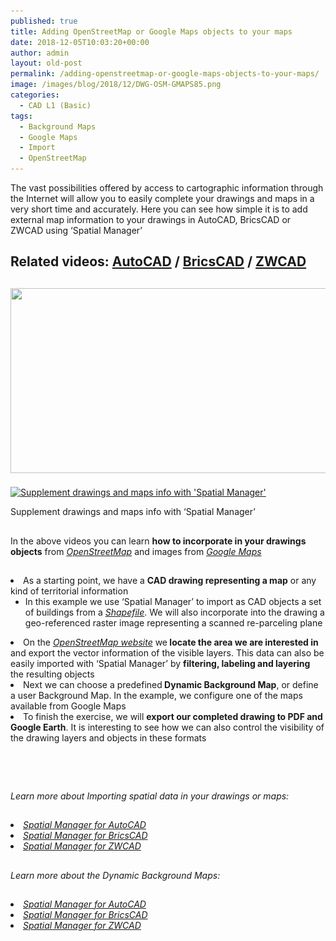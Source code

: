 ```yaml
---
published: true
title: Adding OpenStreetMap or Google Maps objects to your maps
date: 2018-12-05T10:03:20+00:00
author: admin
layout: old-post
permalink: /adding-openstreetmap-or-google-maps-objects-to-your-maps/
image: /images/blog/2018/12/DWG-OSM-GMAPS85.png
categories:
  - CAD L1 (Basic)
tags:
  - Background Maps
  - Google Maps
  - Import
  - OpenStreetMap
---
```

<p>
  The vast possibilities offered by access to cartographic information through the Internet will allow you to easily complete your drawings and maps in a very short time and accurately. Here you can see how simple it is to add external map information to your drawings in AutoCAD, BricsCAD or ZWCAD using &#8216;Spatial Manager&#8217;
</p>

<p>
  <!--more-->
</p>

<h2>
  Related videos: <a href="https://youtu.be/OYxY3LRsTf0?rel=0" target="_blank" rel="nofollow"><span><span>AutoCAD</span></span></a> / <a href="https://youtu.be/hQnHWk4GBDE?rel=0" target="_blank" rel="nofollow"><span><span>BricsCAD</span></span></a> / <a href="https://youtu.be/_F3ku0l9h48?rel=0" target="_blank" rel="nofollow"><span><span>ZWCAD</span></span></a>
</h2>

<h2>
  <a href="/images/blog/2018/12/Supplement.png" target="_blank" rel="nofollow"><img src="/images/blog/2018/12/Supplement.png" width="689" height="296" srcset="/images/blog/2018/12/Supplement.png 689w, /images/blog/2018/12/Supplement-300x129.png 300w, /images/blog/2018/12/Supplement-624x268.png 624w" sizes="(max-width: 689px) 100vw, 689px" /></a>
</h2>

<div>
  <a href="/images/blog/2018/12/Complete.png" target="_blank" rel="nofollow"><img src="/images/blog/2018/12/Complete.png" alt="Supplement drawings and maps info with 'Spatial Manager'" width="400" height="537" srcset="/images/blog/2018/12/Complete.png 689w, /images/blog/2018/12/Complete-223x300.png 223w, /images/blog/2018/12/Complete-624x838.png 624w" sizes="(max-width: 400px) 100vw, 400px" /></a>
  
  <p>
    Supplement drawings and maps info with &#8216;Spatial Manager&#8217;
  </p>
</div>

<h2>
</h2>

<p>
  In the above videos you can learn <strong>how to incorporate in your drawings objects</strong> from <a href="https://en.wikipedia.org/wiki/OpenStreetMap" target="_blank" rel="nofollow"><em><span>OpenStreetMap</span></em></a> and images from <a href="https://en.wikipedia.org/wiki/Google_Maps" target="_blank" rel="nofollow"><span><em><span>Google Maps</span></em></span></a>
</p>

<h2>
</h2>

<li>
  As a starting point, we have a <strong>CAD drawing representing a map</strong> or any kind of territorial information <ul>
    <li>
      In this example we use &#8216;Spatial Manager&#8217; to import as CAD objects a set of buildings from a <a href="https://en.wikipedia.org/wiki/Shapefile" target="_blank" rel="nofollow"><span><em>Shapefile</em></span></a>. We will also incorporate into the drawing a geo-referenced raster image representing a scanned re-parceling plane
    </li>
  </ul>
</li>

<li>
  On the <a href="https://www.openstreetmap.org" target="_blank" rel="nofollow"><span><em>OpenStreetMap website</em></span></a> we<strong> locate the area we are interested in</strong> and export the vector information of the visible layers. This data can also be easily imported with &#8216;Spatial Manager&#8217; by <strong>filtering, labeling and layering</strong> the resulting objects
</li>
<li>
  Next we can choose a predefined<strong> Dynamic Background Map</strong>, or define a user Background Map. In the example, we configure one of the maps available from Google Maps
</li>
<li>
  To finish the exercise, we will <strong>export our completed drawing to PDF and Google Earth</strong>. It is interesting to see how we can also control the visibility of the drawing layers and objects in these formats
</li>

<h2>
</h2>

## 

&nbsp;

## 

<p>
  <em>Learn more about Importing spatial data in your drawings or maps:</em>
</p>

<h2>
</h2>

<li>
  <a href="http://wiki.spatialmanager.com/index.php/Spatial_Manager%E2%84%A2_for_AutoCAD_-_FAQs:_Import#How_can_I_Import_spatial_Features_as_AutoCAD_Objects.3F" target="_blank" rel="nofollow"><span><em>Spatial Manager for AutoCAD</em></span></a>
</li>
<li>
  <a href="http://wiki.spatialmanager.com/index.php/Spatial_Manager%E2%84%A2_for_BricsCAD_-_FAQs:_Import#How_can_I_Import_spatial_Features_as_BricsCAD_Entities.3F" target="_blank" rel="nofollow"><span><em>Spatial Manager for BricsCAD</em></span></a>
</li>
<li>
  <a href="http://wiki.spatialmanager.com/index.php/Spatial_Manager%E2%84%A2_for_ZWCAD_-_FAQs:_Import#How_can_I_Import_spatial_Features_as_ZWCAD_Entities.3F" target="_blank" rel="nofollow"><span><em>Spatial Manager for ZWCAD</em></span></a>
</li>

## 

<p>
  <em>Learn more about the Dynamic Background Maps:</em>
</p>

<h2>
</h2>

<li>
  <a href="http://wiki.spatialmanager.com/index.php/Spatial_Manager%E2%84%A2_for_AutoCAD_-_FAQs:_Background_Maps_(%22Standard%22_and_%22Professional%22_editions_only)" target="_blank" rel="nofollow"><span><em>Spatial Manager for AutoCAD</em></span></a>
</li>
<li>
  <a href="http://wiki.spatialmanager.com/index.php/Spatial_Manager%E2%84%A2_for_BricsCAD_-_FAQs:_Background_Maps_(%22Standard%22_and_%22Professional%22_editions_only)" target="_blank" rel="nofollow"><span><em>Spatial Manager for BricsCAD</em></span></a>
</li>
<li>
  <a href="http://wiki.spatialmanager.com/index.php/Spatial_Manager%E2%84%A2_for_ZWCAD_-_FAQs:_Background_Maps_(%22Standard%22_and_%22Professional%22_editions_only)" target="_blank" rel="nofollow"><span><em>Spatial Manager for ZWCAD</em></span></a>
</li>